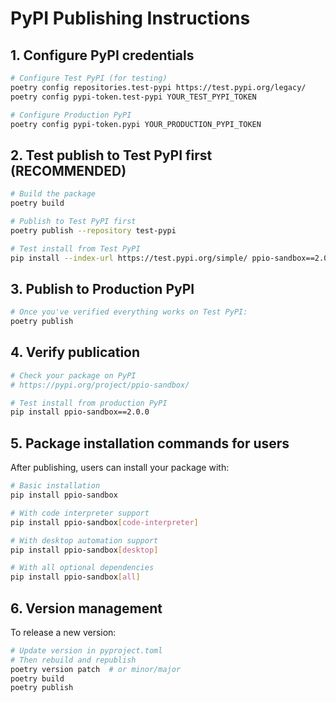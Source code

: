 # PyPI Publishing Instructions

## 1. Configure PyPI credentials

```bash
# Configure Test PyPI (for testing)
poetry config repositories.test-pypi https://test.pypi.org/legacy/
poetry config pypi-token.test-pypi YOUR_TEST_PYPI_TOKEN

# Configure Production PyPI
poetry config pypi-token.pypi YOUR_PRODUCTION_PYPI_TOKEN
```

## 2. Test publish to Test PyPI first (RECOMMENDED)

```bash
# Build the package
poetry build

# Publish to Test PyPI first
poetry publish --repository test-pypi

# Test install from Test PyPI
pip install --index-url https://test.pypi.org/simple/ ppio-sandbox==2.0.0
```

## 3. Publish to Production PyPI

```bash
# Once you've verified everything works on Test PyPI:
poetry publish
```

## 4. Verify publication

```bash
# Check your package on PyPI
# https://pypi.org/project/ppio-sandbox/

# Test install from production PyPI
pip install ppio-sandbox==2.0.0
```

## 5. Package installation commands for users

After publishing, users can install your package with:

```bash
# Basic installation
pip install ppio-sandbox

# With code interpreter support
pip install ppio-sandbox[code-interpreter]

# With desktop automation support  
pip install ppio-sandbox[desktop]

# With all optional dependencies
pip install ppio-sandbox[all]
```

## 6. Version management

To release a new version:

```bash
# Update version in pyproject.toml
# Then rebuild and republish
poetry version patch  # or minor/major
poetry build
poetry publish
```
